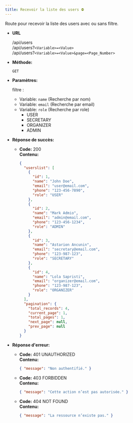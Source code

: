 ```yaml
---
title: Recevoir la liste des users ⛔
---
```


Route pour recevoir la liste des users avec ou sans filtre.

* **URL**

  /api/users<br>
  /api/users?`<Variable>=<Value>`<br>
  /api/users?`<Variable>=<Value>&page=<Page_Number>`<br>

* **Méthode:**
  
  `GET`

- **Paramètres:**

  filtre :

  - Variable: `name` (Recherche par nom)
  - Variable: `email` (Recherche par email)
  - Variable: `role` (Recherche par role)
    - USER
    - SECRETARY
    - ORGANIZER
    - ADMIN

* **Réponse de succès:**
  
  * **Code:** 200 <br />
    **Contenu:** 
    ```json
    {
      "userslist": [
        {
          "id": 1,
          "name": "John Doe",
          "email": "user@email.com",
          "phone": "123-456-7890",
          "role": "USER"
        },
        {
          "id": 2,
          "name": "Mark Admio",
          "email": "admin@email.com",
          "phone": "123-456-1234",
          "role": "ADMIN"
        },
        {
          "id": 3,
          "name": "Astarion Ancunin",
          "email": "secretary@email.com",
          "phone": "123-987-123",
          "role": "SECRETARY"
        },
        {
          "id": 4,
          "name": "Lola Sapristi",
          "email": "organizer@email.com",
          "phone": "123-987-123",
          "role": "ORGANIZER"
        }
      ],
      "pagination": {
        "total_records": 4,
        "current_page": 1,
        "total_pages": 1,
        "next_page": null,
        "prev_page": null
      }
    }
    ```

* **Réponse d'erreur:**

  * **Code:** 401 UNAUTHORIZED <br />
    **Contenu:** 
    ```json
    { "message": "Non authentifié." }
    ```

  * **Code:** 403 FORBIDDEN <br />
    **Contenu:** 
    ```json
    { "message": "Cette action n’est pas autorisée." }
    ```

  * **Code:** 404 NOT FOUND <br />
    **Contenu:** 
    ```json
    { "message": "La ressource n’existe pas." }
    ```
